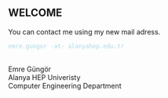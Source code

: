 
## WELCOME 

You can contact me using my new mail adress.
<p style="color:lightblue;"><code>emre.gungor -at- alanyahep.edu.tr</code></p>


<br>
Emre Güngör <br>
Alanya HEP Univeristy<br>
Computer Engineering Department<br>

<!--
**mregungor/mregungor** is a ✨ _special_ ✨ repository because its `README.md` (this file) appears on your GitHub profile.

Here are some ideas to get you started:

- 🔭 I’m currently working on ...
- 🌱 I’m currently learning ...
- 👯 I’m looking to collaborate on ...
- 🤔 I’m looking for help with ...
- 💬 Ask me about ...
- 📫 How to reach me: ...
- 😄 Pronouns: ...
- ⚡ Fun fact: ...
-->
